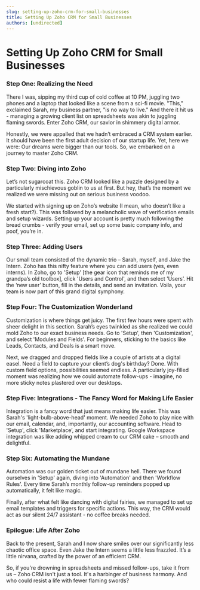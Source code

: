 ```yaml
---
slug: setting-up-zoho-crm-for-small-businesses
title: Setting Up Zoho CRM for Small Businesses
authors: [undirected]
---
```


# Setting Up Zoho CRM for Small Businesses

### Step One: Realizing the Need

There I was, sipping my third cup of cold coffee at 10 PM, juggling two phones and a laptop that looked like a scene from a sci-fi movie. "This," exclaimed Sarah, my business partner, "is no way to live." And there it hit us - managing a growing client list on spreadsheets was akin to juggling flaming swords. Enter Zoho CRM, our savior in shimmery digital armor.

Honestly, we were appalled that we hadn’t embraced a CRM system earlier. It should have been the first adult decision of our startup life. Yet, here we were: Our dreams were bigger than our tools. So, we embarked on a journey to master Zoho CRM.

### Step Two: Diving into Zoho

Let’s not sugarcoat this. Zoho CRM looked like a puzzle designed by a particularly mischievous goblin to us at first. But hey, that’s the moment we realized we were missing out on serious business voodoo. 

We started with signing up on Zoho’s website (I mean, who doesn’t like a fresh start?). This was followed by a melancholic wave of verification emails and setup wizards. Setting up your account is pretty much following the bread crumbs - verify your email, set up some basic company info, and poof, you’re in.

### Step Three: Adding Users

Our small team consisted of the dynamic trio – Sarah, myself, and Jake the Intern. Zoho has this nifty feature where you can add users (yes, even interns). In Zoho, go to 'Setup' [the gear icon that reminds me of my grandpa’s old toolbox], click 'Users and Control', and then select 'Users’. Hit the ‘new user’ button, fill in the details, and send an invitation. Voila, your team is now part of this grand digital symphony.

### Step Four: The Customization Wonderland

Customization is where things get juicy. The first few hours were spent with sheer delight in this section. Sarah’s eyes twinkled as she realized we could mold Zoho to our exact business needs. Go to 'Setup', then 'Customization', and select 'Modules and Fields'. For beginners, sticking to the basics like Leads, Contacts, and Deals is a smart move.

Next, we dragged and dropped fields like a couple of artists at a digital easel. Need a field to capture your client’s dog's birthday? Done. With custom field options, possibilities seemed endless. A particularly joy-filled moment was realizing how we could automate follow-ups - imagine, no more sticky notes plastered over our desktops.

### Step Five: Integrations - The Fancy Word for Making Life Easier

Integration is a fancy word that just means making life easier. This was Sarah's 'light-bulb-above-head' moment. We needed Zoho to play nice with our email, calendar, and, importantly, our accounting software. Head to 'Setup', click 'Marketplace’, and start integrating. Google Workspace integration was like adding whipped cream to our CRM cake – smooth and delightful.

### Step Six: Automating the Mundane

Automation was our golden ticket out of mundane hell. There we found ourselves in 'Setup' again, diving into 'Automation' and then 'Workflow Rules'. Every time Sarah’s monthly follow-up reminders popped up automatically, it felt like magic.

Finally, after what felt like dancing with digital fairies, we managed to set up email templates and triggers for specific actions. This way, the CRM would act as our silent 24/7 assistant - no coffee breaks needed.

### Epilogue: Life After Zoho

Back to the present, Sarah and I now share smiles over our significantly less chaotic office space. Even Jake the Intern seems a little less frazzled. It’s a little nirvana, crafted by the power of an efficient CRM.

So, if you're drowning in spreadsheets and missed follow-ups, take it from us – Zoho CRM isn't just a tool. It's a harbinger of business harmony. And who could resist a life with fewer flaming swords?
